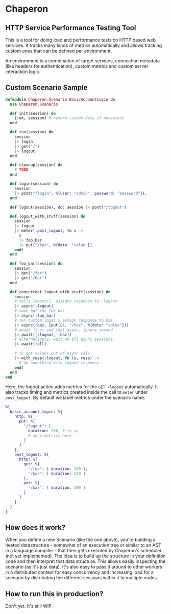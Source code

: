 # Chaperon

## HTTP Service Performance Testing Tool

This is a tool for doing load and performance tests on HTTP based web services.
It tracks many kinds of metrics automatically and allows tracking custom ones that can be defined per environment.

An environment is a combination of target services, connection metadata (like headers for authentication), custom metrics and custom server interaction logic.


## Custom Scenario Sample

```elixir
defmodule Chaperon.Scenario.BasicAccountLogin do
  use Chaperon.Scenario

  def init(session) do
    {:ok, session} # return custom data if necessary
  end

  def run(session) do
    session
    |> login
    |> get("/")
    |> logout
  end

  def cleanup(session) do
    # TODO
  end

  def login(session) do
    session
    |> post("/login", %{user: "admin", password: "password"}),
  end

  def logout(session), do: session |> post("/logout")

  def logout_with_stuff(session) do
    session
    |> logout
    |> meter(:post_logout, fn s ->
      s
      |> foo_bar
      |> put("/baz", %{data: "value"})
    end)
  end

  def foo_bar(session) do
    session
    |> get("/foo")
    |> get("/bar")
  end

  def concurrent_logout_with_stuff(session) do
    session
    # calls logout/1, assigns response to :logout
    |> async(:logout)
    # same but for foo_bar
    |> async(:foo_bar)
    # run custom logic & assign response to baz
    |> async(:baz, &put(&1, "/baz", %{data: "value"}))
    # await first and last async, ignore second
    |> await([:logout, :baz])
    # alternatively, wait on all async sessions:
    |> await(:all)

    # to get values out of async vals
    |> with_resp(:logout, fn (s, resp) ->
      # do something with logout response
    end)
  end
end
```

Here, the logout action adds metrics for the `GET /logout` automatically.
It also tracks timing and metrics created inside the call to `meter` under `post_logout`.
By default we label metrics under the scenario name.

```elixir
%{
  basic_account_login: %{
    http: %{
      put: %{
        "/logout": [
          duration: 200, # in μs
          # more metrics here
        ]
      }
    },
    post_logout: %{
      http: %{
        get: %{
          "/foo": [ duration: 150 ],
          "/bar": [ duration: 120 ]
        },
        put: %{
          "/baz": [ duration: 100 ]
        }
      }
    }
  }
}
```

## How does it work?

When you define a new Scenario (like the one above), you're building a nested datastructure - somewhat of an execution tree or similar to an AST in a language compiler - that then gets executed by Chaperon's scheduler (not yet implemented).
The idea is to build up the structure in your definition code and then interpret that data structure.
This allows easily inspecting the scenario (as it's just data). It's also easy to pass it around to other workers in a distributed context for easy concurrency and increasing load for a scenario by distributing the different sessions within it to multiple nodes.

## How to run this in production?

Don't yet. It's still WIP.
